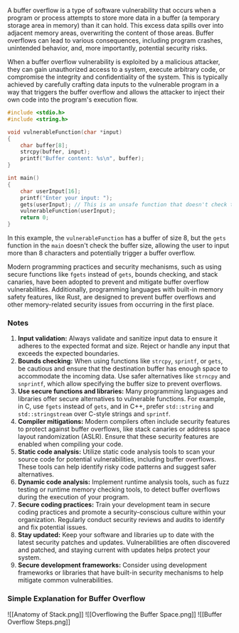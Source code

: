 A buffer overflow is a type of software vulnerability that occurs when a program or process attempts to store more data in a buffer (a temporary storage area in memory) than it can hold. This excess data spills over into adjacent memory areas, overwriting the content of those areas. Buffer overflows can lead to various consequences, including program crashes, unintended behavior, and, more importantly, potential security risks.

When a buffer overflow vulnerability is exploited by a malicious attacker, they can gain unauthorized access to a system, execute arbitrary code, or compromise the integrity and confidentiality of the system. This is typically achieved by carefully crafting data inputs to the vulnerable program in a way that triggers the buffer overflow and allows the attacker to inject their own code into the program's execution flow.

```c
#include <stdio.h> 
#include <string.h>  

void vulnerableFunction(char *input) 
{     
	char buffer[8];
	strcpy(buffer, input);
	printf("Buffer content: %s\n", buffer);
}  

int main()
{     
	char userInput[16];
	printf("Enter your input: ");
	gets(userInput); // This is an unsafe function that doesn't check the buffer size     
	vulnerableFunction(userInput);
	return 0;
}
```

In this example, the `vulnerableFunction` has a buffer of size 8, but the `gets` function in the `main` doesn't check the buffer size, allowing the user to input more than 8 characters and potentially trigger a buffer overflow.

Modern programming practices and security mechanisms, such as using secure functions like `fgets` instead of `gets`, bounds checking, and stack canaries, have been adopted to prevent and mitigate buffer overflow vulnerabilities. Additionally, programming languages with built-in memory safety features, like Rust, are designed to prevent buffer overflows and other memory-related security issues from occurring in the first place.

### Notes
1. **Input validation:** Always validate and sanitize input data to ensure it adheres to the expected format and size. Reject or handle any input that exceeds the expected boundaries.
2. **Bounds checking:** When using functions like `strcpy`, `sprintf`, or `gets`, be cautious and ensure that the destination buffer has enough space to accommodate the incoming data. Use safer alternatives like `strncpy` and `snprintf`, which allow specifying the buffer size to prevent overflows.
3. **Use secure functions and libraries:** Many programming languages and libraries offer secure alternatives to vulnerable functions. For example, in C, use `fgets` instead of `gets`, and in C++, prefer `std::string` and `std::stringstream` over C-style strings and `sprintf`.
4. **Compiler mitigations:** Modern compilers often include security features to protect against buffer overflows, like stack canaries or address space layout randomization (ASLR). Ensure that these security features are enabled when compiling your code.
5. **Static code analysis:** Utilize static code analysis tools to scan your source code for potential vulnerabilities, including buffer overflows. These tools can help identify risky code patterns and suggest safer alternatives.
6. **Dynamic code analysis:** Implement runtime analysis tools, such as fuzz testing or runtime memory checking tools, to detect buffer overflows during the execution of your program.
7. **Secure coding practices:** Train your development team in secure coding practices and promote a security-conscious culture within your organization. Regularly conduct security reviews and audits to identify and fix potential issues.
8. **Stay updated:** Keep your software and libraries up to date with the latest security patches and updates. Vulnerabilities are often discovered and patched, and staying current with updates helps protect your system.
9. **Secure development frameworks:** Consider using development frameworks or libraries that have built-in security mechanisms to help mitigate common vulnerabilities.

### Simple Explanation for Buffer Overflow
![[Anatomy of Stack.png]]
![[Overflowing the Buffer Space.png]]
![[Buffer Overflow Steps.png]]
